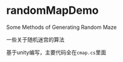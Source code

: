 # randomMapDemo
Some Methods of Generating Random Maze




一些关于随机迷宫的算法

基于unity编写，主要代码全在`cmap.cs`里面

